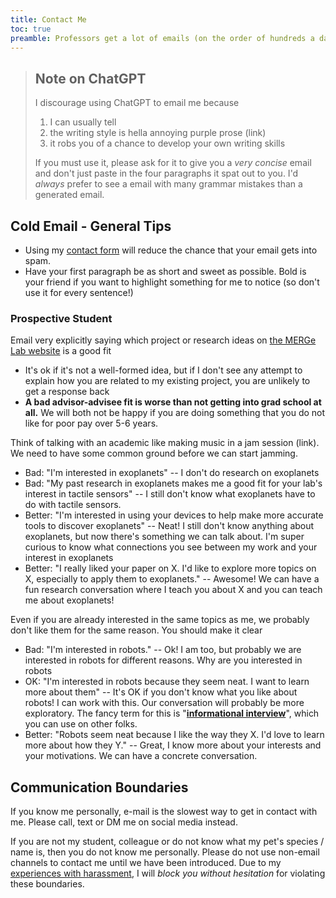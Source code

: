 ```yaml
---
title: Contact Me
toc: true
preamble: Professors get a lot of emails (on the order of hundreds a day). That doesn't mean you shouldn't email them, but rather that you need to be strategic about how you email them to get a response. Here are my tips on how to get a response *from me*. These tips are probably useful for other professors as well, but you should ask them first!
---
```


> ## Note on ChatGPT
> I discourage using ChatGPT to email me because 
> 1. I can usually tell
> 2. the writing style is hella annoying purple prose (link)
> 3. it robs you of a chance to develop your own writing skills
> 
> If you must use it, please ask for it to give you a *very concise* email and don't just paste in the four paragraphs it spat out to you. I'd *always* prefer to see a email with many grammar mistakes than a generated email.

## Cold Email - General Tips
* Using my [contact form](https://litchin.wordpress.com/contact/) will reduce the chance that your email gets into spam.
* Have your first paragraph be as short and sweet as possible. Bold is your friend if you want to highlight something for me to notice (so don't use it for every sentence!)

### Prospective Student
Email very explicitly saying which project or research ideas on [the MERGe Lab website](https://merge-lab.github.io/research/) is a good fit
* It's ok if it's not a well-formed idea, but if I don't see any attempt to explain how you are related to my existing project, you are unlikely to get a response back
* **A bad advisor-advisee fit is worse than not getting into grad school at all.** We will both not be happy if you are doing something that you do not like for poor pay over 5-6 years.

Think of talking with an academic like making music in a jam session (link). We need to have some common ground before we can start jamming. 
* Bad: "I'm interested in exoplanets" -- I don't do research on exoplanets
* Bad: "My past research in exoplanets makes me a good fit for your lab's interest in tactile sensors" -- I still don't know what exoplanets have to do with tactile sensors.
* Better: "I'm interested in using your devices to help make more accurate tools to discover exoplanets" -- Neat! I still don't know anything about exoplanets, but now there's something we can talk about. I'm super curious to know what connections you see between my work and your interest in exoplanets
* Better: "I really liked your paper on X. I'd like to explore more topics on X, especially to apply them to exoplanets." -- Awesome! We can have a fun research conversation where I teach you about X and you can teach me about exoplanets!

Even if you are already interested in the same topics as me, we probably don't like them for the same reason. You should make it clear
* Bad: "I'm interested in robots." -- Ok! I am too, but probably we are interested in robots for different reasons. Why are you interested in robots
* OK: "I'm interested in robots because they seem neat. I want to learn more about them" -- It's OK if you don't know what you like about robots! I can work with this. Our conversation will probably be more exploratory. The fancy term for this is "**[informational interview](https://en.wikipedia.org/wiki/Informational_interview)**", which you can use on other folks.
* Better: "Robots seem neat because I like the way they X. I'd love to learn more about how they Y." -- Great, I know more about your interests and your motivations. We can have a concrete conversation.


## Communication Boundaries
If you know me personally, e-mail is the slowest way to get in contact with me. Please call, text or DM me on social media instead.

If you are not my student, colleague or do not know what my pet's species / name is, then you do not know me personally. Please do not use non-email channels to contact me until we have been introduced. Due to my [experiences with harassment](https://journals.uic.edu/ojs/index.php/fm/article/view/11674), I will *block you without hesitation* for violating these boundaries.
